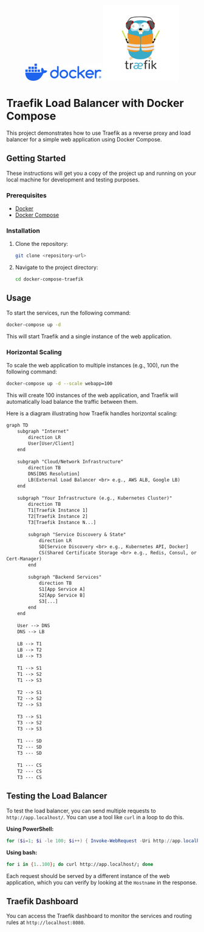 <p align="center">
      <source media="(prefers-color-scheme: dark)" srcset="resources/docker-logo-blue.png">
      <img alt="Docker" title="Docker" src="resources/docker-logo-blue.png" width="200">
      <source media="(prefers-color-scheme: dark)" srcset="resources/traefik.logo.png">
      <img alt="Traefik" title="Traefik" src="resources/traefik.logo.png" width="200">
</p>

# Traefik Load Balancer with Docker Compose

This project demonstrates how to use Traefik as a reverse proxy and load balancer for a simple web application using Docker Compose.

## Getting Started

These instructions will get you a copy of the project up and running on your local machine for development and testing purposes.

### Prerequisites

*   [Docker](https://docs.docker.com/get-docker/)
*   [Docker Compose](https://docs.docker.com/compose/install/)

### Installation

1.  Clone the repository:
    ```bash
    git clone <repository-url>
    ```
2.  Navigate to the project directory:
    ```bash
    cd docker-compose-traefik
    ```

## Usage

To start the services, run the following command:

```bash
docker-compose up -d
```

This will start Traefik and a single instance of the web application.

### Horizontal Scaling

To scale the web application to multiple instances (e.g., 100), run the following command:

```bash
docker-compose up -d --scale webapp=100
```

This will create 100 instances of the web application, and Traefik will automatically load balance the traffic between them.

Here is a diagram illustrating how Traefik handles horizontal scaling:

```mermaid
graph TD
    subgraph "Internet"
        direction LR
        User[User/Client]
    end

    subgraph "Cloud/Network Infrastructure"
        direction TB
        DNS[DNS Resolution]
        LB(External Load Balancer <br> e.g., AWS ALB, Google LB)
    end

    subgraph "Your Infrastructure (e.g., Kubernetes Cluster)"
        direction TB
        T1[Traefik Instance 1]
        T2[Traefik Instance 2]
        T3[Traefik Instance N...]

        subgraph "Service Discovery & State"
            direction LR
            SD[Service Discovery <br> e.g., Kubernetes API, Docker]
            CS(Shared Certificate Storage <br> e.g., Redis, Consul, or Cert-Manager)
        end

        subgraph "Backend Services"
            direction TB
            S1[App Service A]
            S2[App Service B]
            S3[...]
        end
    end

    User --> DNS
    DNS --> LB

    LB --> T1
    LB --> T2
    LB --> T3

    T1 --> S1
    T1 --> S2
    T1 --> S3

    T2 --> S1
    T2 --> S2
    T2 --> S3

    T3 --> S1
    T3 --> S2
    T3 --> S3

    T1 --- SD
    T2 --- SD
    T3 --- SD

    T1 --- CS
    T2 --- CS
    T3 --- CS
```

## Testing the Load Balancer

To test the load balancer, you can send multiple requests to `http://app.localhost/`. You can use a tool like `curl` in a loop to do this.

**Using PowerShell:**
```powershell
for ($i=1; $i -le 100; $i++) { Invoke-WebRequest -Uri http://app.localhost/ -UseBasicParsing }
```

**Using bash:**
```bash
for i in {1..100}; do curl http://app.localhost/; done
```

Each request should be served by a different instance of the web application, which you can verify by looking at the `Hostname` in the response.

## Traefik Dashboard

You can access the Traefik dashboard to monitor the services and routing rules at `http://localhost:8080`.
